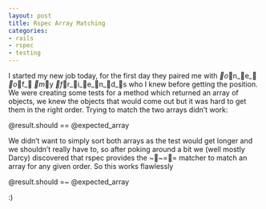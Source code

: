 ```yaml
---
layout: post
title: Rspec Array Matching
categories:
- rails
- rspec
- testing
---
```

I started my new job today, for the first day they paired me with _o_n_e_ _o_f_ _m_y
_f_r_i_e_n_d_s who I knew before getting the position.
We were creating some tests for a method which returned an array of objects, we
knew the objects that would come out but it was hard to get them in the right
order. Trying to match the two arrays didn&#8217;t work:

  @result.should == @expected_array

We didn&#8217;t want to simply sort both arrays as the test would get longer
and we shouldn&#8217;t really have to, so after poking around a bit we (well
mostly Darcy) discovered that rspec provides the ~~== matcher to match an array
for any given order. So this works flawlessly

  @result.should =~ @expected_array

:)
